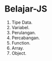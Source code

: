 # Belajar-JS
1. Tipe Data.
2. Variabel.
3. Perulangan.
4. Percabangan.
5. Function.
6. Array.
7. Object.
